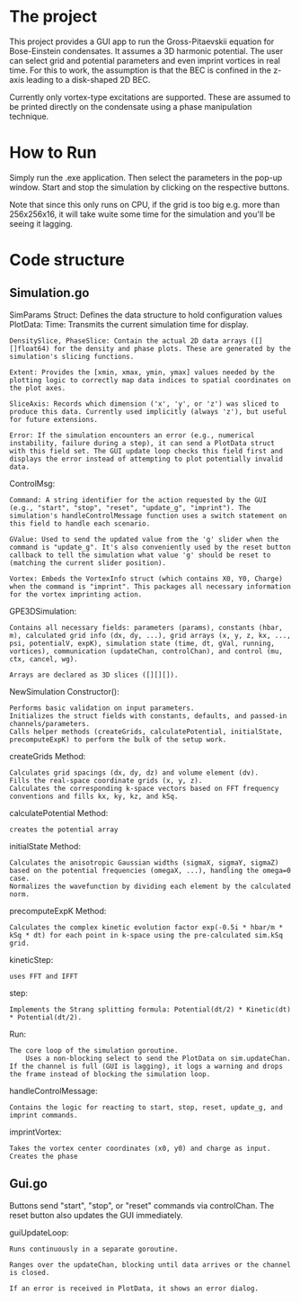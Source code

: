 # The project
This project provides a GUI app to run the Gross-Pitaevskii equation for Bose-Einstein condensates.
It assumes a 3D harmonic potential. The user can select grid and potential parameters and even imprint vortices in real time.
For this to work, the assumption is that the BEC is confined in the z-axis leading to a disk-shaped 2D BEC.

Currently only vortex-type excitations are supported. These are assumed to be printed directly on the condensate using a phase manipulation technique.

# How to Run
Simply run the .exe application. Then select the parameters in the pop-up window. Start and stop the simulation by clicking on the
respective buttons.

Note that since this only runs on CPU, if the grid is too big e.g. more than 256x256x16, it will take wuite some time for the simulation
and you'll be seeing it lagging.

# Code structure
## Simulation.go
SimParams Struct: Defines the data structure to hold configuration values
PlotData:
    Time: Transmits the current simulation time for display.
    
    DensitySlice, PhaseSlice: Contain the actual 2D data arrays ([][]float64) for the density and phase plots. These are generated by the simulation's slicing functions.

    Extent: Provides the [xmin, xmax, ymin, ymax] values needed by the plotting logic to correctly map data indices to spatial coordinates on the plot axes.

    SliceAxis: Records which dimension ('x', 'y', or 'z') was sliced to produce this data. Currently used implicitly (always 'z'), but useful for future extensions.

    Error: If the simulation encounters an error (e.g., numerical instability, failure during a step), it can send a PlotData struct with this field set. The GUI update loop checks this field first and displays the error instead of attempting to plot potentially invalid data.

ControlMsg:

    Command: A string identifier for the action requested by the GUI (e.g., "start", "stop", "reset", "update_g", "imprint"). The simulation's handleControlMessage function uses a switch statement on this field to handle each scenario.

    GValue: Used to send the updated value from the 'g' slider when the command is "update_g". It's also conveniently used by the reset button callback to tell the simulation what value 'g' should be reset to (matching the current slider position).

    Vortex: Embeds the VortexInfo struct (which contains X0, Y0, Charge) when the command is "imprint". This packages all necessary information for the vortex imprinting action.
    
GPE3DSimulation:

    Contains all necessary fields: parameters (params), constants (hbar, m), calculated grid info (dx, dy, ...), grid arrays (x, y, z, kx, ..., psi, potentialV, expK), simulation state (time, dt, gVal, running, vortices), communication (updateChan, controlChan), and control (mu, ctx, cancel, wg).

    Arrays are declared as 3D slices ([][][]).

NewSimulation Constructor():

    Performs basic validation on input parameters.
    Initializes the struct fields with constants, defaults, and passed-in channels/parameters.
    Calls helper methods (createGrids, calculatePotential, initialState, precomputeExpK) to perform the bulk of the setup work.

createGrids Method:

    Calculates grid spacings (dx, dy, dz) and volume element (dv).
    Fills the real-space coordinate grids (x, y, z).
    Calculates the corresponding k-space vectors based on FFT frequency conventions and fills kx, ky, kz, and kSq.

calculatePotential Method:

    creates the potential array

initialState Method:

    Calculates the anisotropic Gaussian widths (sigmaX, sigmaY, sigmaZ) based on the potential frequencies (omegaX, ...), handling the omega=0 case.
    Normalizes the wavefunction by dividing each element by the calculated norm.

precomputeExpK Method:

    Calculates the complex kinetic evolution factor exp(-0.5i * hbar/m * kSq * dt) for each point in k-space using the pre-calculated sim.kSq grid.


kineticStep:

    uses FFT and IFFT

step:

    Implements the Strang splitting formula: Potential(dt/2) * Kinetic(dt) * Potential(dt/2).

Run:

    The core loop of the simulation goroutine.
        Uses a non-blocking select to send the PlotData on sim.updateChan. If the channel is full (GUI is lagging), it logs a warning and drops the frame instead of blocking the simulation loop.

handleControlMessage:

    Contains the logic for reacting to start, stop, reset, update_g, and imprint commands.

imprintVortex:

    Takes the vortex center coordinates (x0, y0) and charge as input. Creates the phase 

## Gui.go
Buttons send "start", "stop", or "reset" commands via controlChan. The reset button also updates the GUI immediately.

guiUpdateLoop:

    Runs continuously in a separate goroutine.

    Ranges over the updateChan, blocking until data arrives or the channel is closed.

    If an error is received in PlotData, it shows an error dialog.
